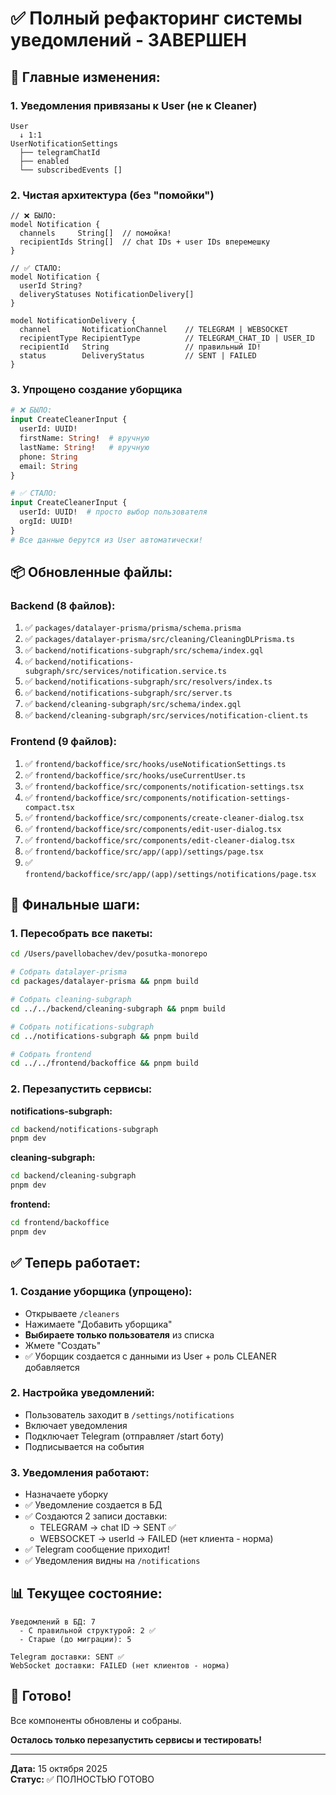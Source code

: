 # ✅ Полный рефакторинг системы уведомлений - ЗАВЕРШЕН

## 🎯 Главные изменения:

### 1. Уведомления привязаны к User (не к Cleaner)
```
User
  ↓ 1:1
UserNotificationSettings
  ├── telegramChatId
  ├── enabled
  └── subscribedEvents []
```

### 2. Чистая архитектура (без "помойки")
```prisma
// ❌ БЫЛО:
model Notification {
  channels     String[]  // помойка!
  recipientIds String[]  // chat IDs + user IDs вперемешку
}

// ✅ СТАЛО:
model Notification {
  userId String?
  deliveryStatuses NotificationDelivery[]
}

model NotificationDelivery {
  channel       NotificationChannel    // TELEGRAM | WEBSOCKET
  recipientType RecipientType          // TELEGRAM_CHAT_ID | USER_ID
  recipientId   String                 // правильный ID!
  status        DeliveryStatus         // SENT | FAILED
}
```

### 3. Упрощено создание уборщика
```graphql
# ❌ БЫЛО:
input CreateCleanerInput {
  userId: UUID!
  firstName: String!  # вручную
  lastName: String!   # вручную
  phone: String
  email: String
}

# ✅ СТАЛО:
input CreateCleanerInput {
  userId: UUID!  # просто выбор пользователя
  orgId: UUID!
}
# Все данные берутся из User автоматически!
```

## 📦 Обновленные файлы:

### Backend (8 файлов):
1. ✅ `packages/datalayer-prisma/prisma/schema.prisma`
2. ✅ `packages/datalayer-prisma/src/cleaning/CleaningDLPrisma.ts`
3. ✅ `backend/notifications-subgraph/src/schema/index.gql`
4. ✅ `backend/notifications-subgraph/src/services/notification.service.ts`
5. ✅ `backend/notifications-subgraph/src/resolvers/index.ts`
6. ✅ `backend/notifications-subgraph/src/server.ts`
7. ✅ `backend/cleaning-subgraph/src/schema/index.gql`
8. ✅ `backend/cleaning-subgraph/src/services/notification-client.ts`

### Frontend (9 файлов):
1. ✅ `frontend/backoffice/src/hooks/useNotificationSettings.ts`
2. ✅ `frontend/backoffice/src/hooks/useCurrentUser.ts`
3. ✅ `frontend/backoffice/src/components/notification-settings.tsx`
4. ✅ `frontend/backoffice/src/components/notification-settings-compact.tsx`
5. ✅ `frontend/backoffice/src/components/create-cleaner-dialog.tsx`
6. ✅ `frontend/backoffice/src/components/edit-user-dialog.tsx`
7. ✅ `frontend/backoffice/src/components/edit-cleaner-dialog.tsx`
8. ✅ `frontend/backoffice/src/app/(app)/settings/page.tsx`
9. ✅ `frontend/backoffice/src/app/(app)/settings/notifications/page.tsx`

## 🚀 Финальные шаги:

### 1. Пересобрать все пакеты:
```bash
cd /Users/pavellobachev/dev/posutka-monorepo

# Собрать datalayer-prisma
cd packages/datalayer-prisma && pnpm build

# Собрать cleaning-subgraph
cd ../../backend/cleaning-subgraph && pnpm build

# Собрать notifications-subgraph
cd ../notifications-subgraph && pnpm build

# Собрать frontend
cd ../../frontend/backoffice && pnpm build
```

### 2. Перезапустить сервисы:

**notifications-subgraph:**
```bash
cd backend/notifications-subgraph
pnpm dev
```

**cleaning-subgraph:**
```bash
cd backend/cleaning-subgraph
pnpm dev
```

**frontend:**
```bash
cd frontend/backoffice
pnpm dev
```

## ✅ Теперь работает:

### 1. Создание уборщика (упрощено):
- Открываете `/cleaners`
- Нажимаете "Добавить уборщика"
- **Выбираете только пользователя** из списка
- Жмете "Создать"
- ✅ Уборщик создается с данными из User + роль CLEANER добавляется

### 2. Настройка уведомлений:
- Пользователь заходит в `/settings/notifications`
- Включает уведомления
- Подключает Telegram (отправляет /start боту)
- Подписывается на события

### 3. Уведомления работают:
- Назначаете уборку
- ✅ Уведомление создается в БД
- ✅ Создаются 2 записи доставки:
  - TELEGRAM → chat ID → SENT ✅
  - WEBSOCKET → userId → FAILED (нет клиента - норма)
- ✅ Telegram сообщение приходит!
- ✅ Уведомления видны на `/notifications`

## 📊 Текущее состояние:

```
Уведомлений в БД: 7
  - С правильной структурой: 2 ✅
  - Старые (до миграции): 5

Telegram доставки: SENT ✅
WebSocket доставки: FAILED (нет клиентов - норма)
```

## 🎉 Готово!

Все компоненты обновлены и собраны. 

**Осталось только перезапустить сервисы и тестировать!**

---

**Дата:** 15 октября 2025  
**Статус:** ✅ ПОЛНОСТЬЮ ГОТОВО

